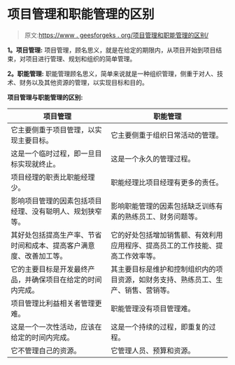 # 项目管理和职能管理的区别

> 原文:[https://www . geesforgeks . org/项目管理和职能管理的区别/](https://www.geeksforgeeks.org/difference-between-project-management-and-functional-management/)

**1。项目管理:**
项目管理，顾名思义，就是在给定的期限内，从项目开始到项目结束，对项目进行管理、规划和组织的简单管理。

**2。职能管理:**
职能管理顾名思义，简单来说就是一种组织管理，侧重于对人、技术、财务以及其他资源的管理，以实现目标和目的。

**项目管理与职能管理的区别:**

<center>

| 项目管理 | 职能管理 |
| --- | --- |
| 它主要侧重于项目管理，以实现主要目标。 | 它主要侧重于组织日常活动的管理。 |
| 这是一个临时过程，即一旦目标实现就终止。 | 这是一个永久的管理过程。 |
| 项目经理的职责比职能经理少。 | 职能经理比项目经理有更多的责任。 |
| 影响项目管理的因素包括项目经理、没有聪明人、规划狭窄等。 | 影响职能管理的因素包括缺乏训练有素的熟练员工、财务问题等。 |
| 其好处包括提高生产率、节省时间和成本、提高客户满意度、改善加工等。 | 它的好处包括增加销售额、有效利用应用程序、提高员工的工作技能、提高工作效率等。 |
| 它的主要目标是开发最终产品，并确保项目在给定的时间内完成。 | 其主要目标是维护和控制组织内的项目资源，如财务支持、熟练员工、生产、销售、营销等。 |
| 项目管理比利益相关者管理更难。 | 职能管理没有项目管理难。 |
| 这是一个一次性活动，应该在给定的时间内完成。 | 这是一个持续的过程，即重复的过程。 |
| 它不管理自己的资源。 | 它管理人员、预算和资源。 |

</center>